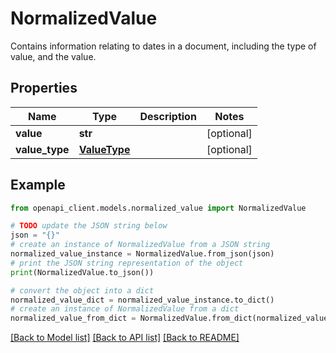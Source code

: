 # NormalizedValue

Contains information relating to dates in a document, including the type of value, and the value.

## Properties

Name | Type | Description | Notes
------------ | ------------- | ------------- | -------------
**value** | **str** |  | [optional] 
**value_type** | [**ValueType**](ValueType.md) |  | [optional] 

## Example

```python
from openapi_client.models.normalized_value import NormalizedValue

# TODO update the JSON string below
json = "{}"
# create an instance of NormalizedValue from a JSON string
normalized_value_instance = NormalizedValue.from_json(json)
# print the JSON string representation of the object
print(NormalizedValue.to_json())

# convert the object into a dict
normalized_value_dict = normalized_value_instance.to_dict()
# create an instance of NormalizedValue from a dict
normalized_value_from_dict = NormalizedValue.from_dict(normalized_value_dict)
```
[[Back to Model list]](../README.md#documentation-for-models) [[Back to API list]](../README.md#documentation-for-api-endpoints) [[Back to README]](../README.md)


